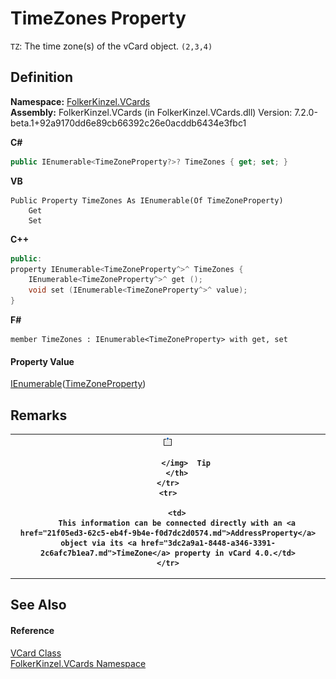 # TimeZones Property


`TZ`: The time zone(s) of the vCard object. `(2,3,4)`



## Definition
**Namespace:** <a href="67dce261-ab8f-dd0a-4c0c-bc2633c1719e.md">FolkerKinzel.VCards</a>  
**Assembly:** FolkerKinzel.VCards (in FolkerKinzel.VCards.dll) Version: 7.2.0-beta.1+92a9170dd6e89cb66392c26e0acddb6434e3fbc1

**C#**
``` C#
public IEnumerable<TimeZoneProperty?>? TimeZones { get; set; }
```
**VB**
``` VB
Public Property TimeZones As IEnumerable(Of TimeZoneProperty)
	Get
	Set
```
**C++**
``` C++
public:
property IEnumerable<TimeZoneProperty^>^ TimeZones {
	IEnumerable<TimeZoneProperty^>^ get ();
	void set (IEnumerable<TimeZoneProperty^>^ value);
}
```
**F#**
``` F#
member TimeZones : IEnumerable<TimeZoneProperty> with get, set
```



#### Property Value
<a href="https://learn.microsoft.com/dotnet/api/system.collections.generic.ienumerable-1" target="_blank" rel="noopener noreferrer">IEnumerable</a>(<a href="3d95294e-eb6d-9637-dd41-e876afb4fe20.md">TimeZoneProperty</a>)

## Remarks



<table>
	<tr>
		<th>
			<img src="media/AlertNote.png" alt="Tip">
				
			</img>  Tip
		</th>
	</tr>
	<tr>
		
		<td>
		This information can be connected directly with an <a href="21f05ed3-62c5-eb4f-9b4e-f0d7dc2d0574.md">AddressProperty</a> object via its <a href="3dc2a9a1-8448-a346-3391-2c6afc7b1ea7.md">TimeZone</a> property in vCard 4.0.</td>
	</tr>
</table>



## See Also


#### Reference
<a href="23413828-9a4a-2851-b88b-84d0afcb0031.md">VCard Class</a>  
<a href="67dce261-ab8f-dd0a-4c0c-bc2633c1719e.md">FolkerKinzel.VCards Namespace</a>  

